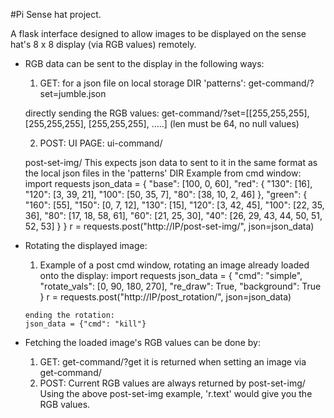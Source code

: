 #Pi Sense hat project.

A flask interface designed to allow images to be displayed on the sense hat's 8 x 8 display (via RGB values) remotely.

* RGB data can be sent to the display in the following ways:
  1. GET:
    for a json file on local storage DIR 'patterns':
    get-command/?set=jumble.json

    directly sending the RGB values:
    get-command/?set=[[255,255,255], [255,255,255], [255,255,255], .....] (len must be 64, no null values)

  2. POST:
    UI PAGE: ui-command/

    post-set-img/
    This expects json data to sent to it in the same format as the local json files in the 'patterns' DIR
    Example from cmd window:
    import requests
    json_data = { 
        "base": [100, 0, 60],
        "red":
        {
            "130": [16],
            "120": [3, 39, 21],
            "100": [50, 35, 7],
            "80": [38, 10, 2, 46]
        },
        "green":
        {
            "160": [55],
            "150": [0, 7, 12],
            "130": [15],
            "120": [3, 42, 45],
            "100": [22, 35, 36],
            "80": [17, 18, 58, 61],
            "60": [21, 25, 30],
            "40": [26, 29, 43, 44, 50, 51, 52, 53]
        }
    }
    r = requests.post("http://IP/post-set-img/", json=json_data)

* Rotating the displayed image:
    1. Example of a post cmd window, rotating an image already loaded onto the display:
       import requests
      json_data = {
          "cmd": "simple", 
          "rotate_vals": [0, 90, 180, 270], 
          "re_draw": True, 
          "background": True
        }
      r = requests.post("http://IP/post_rotation/", json=json_data)

      ending the rotation:
      json_data = {"cmd": "kill"}

* Fetching the loaded image's RGB values can be done by:
  1. GET:
      get-command/?get
      it is returned when setting an image via get-command/
  2. POST:
      Current RGB values are always returned by post-set-img/
      Using the above post-set-img example, 'r.text' would give you the RGB values.

